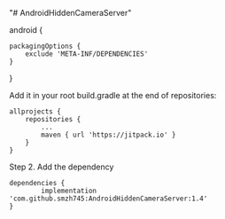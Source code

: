 "# AndroidHiddenCameraServer" 





android {

    packagingOptions {
        exclude 'META-INF/DEPENDENCIES'
    }
    
}

Add it in your root build.gradle at the end of repositories:

	allprojects {
		repositories {
			...
			maven { url 'https://jitpack.io' }
		}
	}

Step 2. Add the dependency

	dependencies {
	        implementation 'com.github.smzh745:AndroidHiddenCameraServer:1.4'
	}

